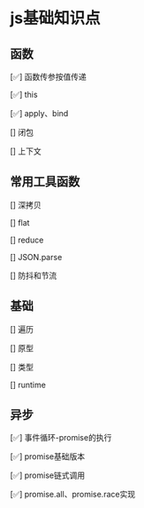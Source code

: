 # js基础知识点

## 函数

[✅] 函数传参按值传递

[✅] this

[✅] apply、bind

[] 闭包

[] 上下文

## 常用工具函数

[] 深拷贝

[] flat

[] reduce

[] JSON.parse

[] 防抖和节流

## 基础

[] 遍历

[] 原型

[] 类型

[] runtime

## 异步

[✅] 事件循环-promise的执行

[✅] promise基础版本

[✅] promise链式调用

[✅] promise.all、promise.race实现
